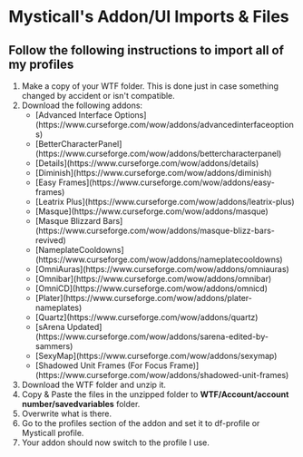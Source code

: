 # Mysticall's Addon/UI Imports & Files

## Follow the following instructions to import all of my profiles

<ol>
    <li>Make a copy of your WTF folder. This is done just in case something
    changed by accident or isn't compatible.</li>
    <li>Download the following addons:<ul>
        <li>[Advanced Interface Options](https://www.curseforge.com/wow/addons/advancedinterfaceoptions)
        <li>[BetterCharacterPanel](https://www.curseforge.com/wow/addons/bettercharacterpanel)
        <li>[Details](https://www.curseforge.com/wow/addons/details)
        <li>[Diminish](https://www.curseforge.com/wow/addons/diminish)
        <li>[Easy Frames](https://www.curseforge.com/wow/addons/easy-frames)
        <li>[Leatrix Plus](https://www.curseforge.com/wow/addons/leatrix-plus)
        <li>[Masque](https://www.curseforge.com/wow/addons/masque)
        <li>[Masque Blizzard Bars](https://www.curseforge.com/wow/addons/masque-blizz-bars-revived)
        <li>[NameplateCooldowns](https://www.curseforge.com/wow/addons/nameplatecooldowns)
        <li>[OmniAuras](https://www.curseforge.com/wow/addons/omniauras)
        <li>[Omnibar](https://www.curseforge.com/wow/addons/omnibar)
        <li>[OmniCD](https://www.curseforge.com/wow/addons/omnicd)
        <li>[Plater](https://www.curseforge.com/wow/addons/plater-nameplates)
        <li>[Quartz](https://www.curseforge.com/wow/addons/quartz)
        <li>[sArena Updated](https://www.curseforge.com/wow/addons/sarena-edited-by-sammers)
        <li>[SexyMap](https://www.curseforge.com/wow/addons/sexymap)
        <li>[Shadowed Unit Frames (For Focus Frame)](https://www.curseforge.com/wow/addons/shadowed-unit-frames)
    </ul></li>
    <li>Download the WTF folder and unzip it.</li>
    <li>Copy & Paste the files in the unzipped folder to <strong>WTF/Account/account number/savedvariables</strong> folder.</li>
    <li>Overwrite what is there.</li>
    <li>Go to the profiles section of the addon and set it to df-profile or Mysticall profile.</li>
    <li>Your addon should now switch to the profile I use.</li>
</ol>
